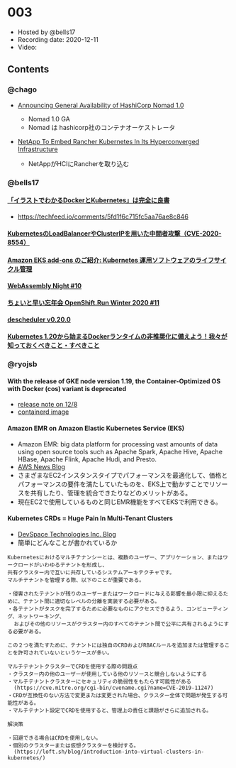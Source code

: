 # 003

- Hosted by @bells17
- Recording date: 2020-12-11
- Video:

## Contents

### @chago

- [Announcing General Availability of HashiCorp Nomad 1.0](https://www.hashicorp.com/blog/announcing-general-availability-of-hashicorp-nomad-1-0)
  - Nomad 1.0 GA
  - Nomad は hashicorp社のコンテナオーケストレータ

- [NetApp To Embed Rancher Kubernetes In Its Hyperconverged Infrastructure](https://www.crn.com/news/cloud/netapp-to-embed-rancher-kubernetes-in-its-hyperconverged-infrastructure)
  - NetAppがHCIにRancherを取り込む

### @bells17

#### [「イラストでわかるDockerとKubernetes」は完全に良書](https://jaco.udcp.info/entry/2020/12/08/215058)

- https://techfeed.io/comments/5fd1f6c715fc5aa76ae8c846

#### [KubernetesのLoadBalancerやClusterIPを用いた中間者攻撃（CVE-2020-8554）](https://knqyf263.hatenablog.com/entry/2020/12/08/155720)

#### [Amazon EKS add-ons のご紹介: Kubernetes 運用ソフトウェアのライフサイクル管理](https://aws.amazon.com/jp/blogs/news/introducing-amazon-eks-add-ons-jp/)

#### [WebAssembly Night #10](https://youtu.be/HOAuzkGLVd8)

#### [ちょいと早い忘年会 OpenShift.Run Winter 2020 #11](https://openshift.connpass.com/event/191402/)

#### [descheduler v0.20.0](https://github.com/kubernetes-sigs/descheduler/releases/tag/v0.20.0)

#### [Kubernetes 1.20から始まるDockerランタイムの非推奨化に備えよう！我々が知っておくべきこと・すべきこと](https://thinkit.co.jp/article/18024)

### @ryojsb

#### With the release of GKE node version 1.19, the Container-Optimized OS with Docker (cos) variant is deprecated

- [release note on 12/8](https://cloud.google.com/kubernetes-engine/docs/release-notes#december_8_2020)
- [containerd image](https://cloud.google.com/kubernetes-engine/docs/concepts/using-containerd)

#### Amazon EMR on Amazon Elastic Kubernetes Service (EKS)
- Amazon EMR: big data platform for processing vast amounts of data using open source tools such as Apache Spark, Apache Hive, Apache HBase, Apache Flink, Apache Hudi, and Presto. 
- [AWS News Blog](https://aws.amazon.com/jp/blogs/aws/new-amazon-emr-on-amazon-elastic-kubernetes-service-eks/)
- さまざまなEC2インスタンスタイプでパフォーマンスを最適化して、価格とパフォーマンスの要件を満たしていたものを、EKS上で動かすことでリソースを共有したり、管理を統合できたりなどのメリットがある。
- 現在EC2で使用しているものと同じEMR機能をすべてEKSで利用できる。

#### Kubernetes CRDs = Huge Pain In Multi-Tenant Clusters
- [DevSpace Technologies Inc. Blog](https://medium.com/@loft-sh/kubernetes-crds-huge-pain-in-multi-tenant-clusters-a4b394ccd2d9)
- 簡単にどんなことが書かれているか

```
Kubernetesにおけるマルチテナンシーとは、複数のユーザー、アプリケーション、またはワークロードがいわゆるテナントを形成し、
共有クラスター内で互いに共存しているシステムアーキテクチャです。
マルチテナントを管理する際、以下のことが重要である。

・侵害されたテナントが残りのユーザーまたはワークロードに与える影響を最小限に抑えるために、テナント間に適切なレベルの分離を実装する必要がある。
・各テナントがタスクを完了するために必要なものにアクセスできるよう、コンピューティング、ネットワーキング、
  およびその他のリソースがクラスター内のすべてのテナント間で公平に共有されるようにする必要がある。

この２つを満たすために、テナントには独自のCRDおよびRBACルールを追加または管理することを許可されていないというケースが多い。

マルチテナントクラスターでCRDを使用する際の問題点
・クラスター内の他のユーザーが使用している他のリソースと競合しないようにする
・マルチテナントクラスターにセキュリティの脆弱性をもたらす可能性がある
  (https://cve.mitre.org/cgi-bin/cvename.cgi?name=CVE-2019-11247)
・CRDが互換性のない方法で変更または変更された場合、クラスター全体で問題が発生する可能性がある。
・マルチテナント設定でCRDを使用すると、管理上の責任と課題がさらに追加される。

解決策

・回避できる場合はCRDを使用しない。
・個別のクラスターまたは仮想クラスターを検討する。
  (https://loft.sh/blog/introduction-into-virtual-clusters-in-kubernetes/)
```
